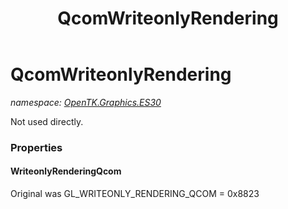 ﻿---
title: QcomWriteonlyRendering
---

# QcomWriteonlyRendering
_namespace: [OpenTK.Graphics.ES30](N-OpenTK.Graphics.ES30.html)_

Not used directly.



### Properties

#### WriteonlyRenderingQcom
Original was GL_WRITEONLY_RENDERING_QCOM = 0x8823

